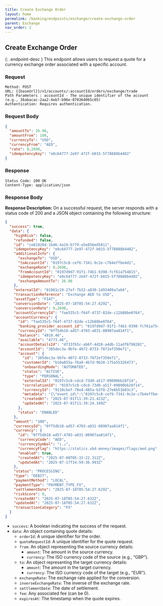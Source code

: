 ```yaml
---
title: Create Exchange Order
layout: home
permalink: /banking/endpoints/exchange/create-exchange-order
parent: Exchange
nav_order: 2
---
```


## Create Exchange Order

{: .endpoint-desc }
This endpoint allows users to request a quote for a currency exchange order associated with a specific account.

### Request

```
Method: POST
URL: {{baseUrl}}/v1/accounts/:accountId/orders/exchange/trade
Path Parameters : accountId - The unique identifier of the account (e.g., 36abacac-2aa2-4eb7-b96e-870364065c05)
Authentication: Requires authentication.
```

### Request Body

```json
{
  "amountTo": 26.98,
  "amountFrom": 100,
  "currencyTo": "USD",
  "currencyFrom": "AED",
  "rate": 0.2698,
  "idempotencyKey": "e8c64777-2e97-472f-b015-5f78888b4402"
}
```

### Response

```
Status Code: 200 OK
Content-Type: application/json
```

### Response Body

**Response Description:** On a successful request, the server responds with a status code of 200 and a JSON object containing the following structure:

```json
{
  "success": true,
  "data": {
    "highRisk": false,
    "refunded": false,
    "id": "ce81820d-1b46-4a19-b779-a5e856ed5811",
    "idempotencyKey": "e8c64777-2e97-472f-b015-5f78888b4402",
    "additionalInfo": {
      "exchangeTo": "USD",
      "toAccountId": "0197c5c8-cef6-7341-9c2e-c7b4effbe4d1",
      "exchangeRate": 0.2698,
      "fromAccountId": "0197d9d7-91f1-74b1-9398-fcf61a754815",
      "idempotencyKey": "e8c64777-2e97-472f-b015-5f78888b4402",
      "exchangeAmountTo": 26.98
    },
    "externalId": "01981c19-27ef-7b32-a830-1d93409a7a64",
    "transactionReference": "Exchange AED to USD",
    "assetType": "FIAT",
    "conversionDate": "2025-07-18T05:54:27.629Z",
    "conversionRate": 0.2698,
    "accountCurrencyId": "fae535c5-f64f-4737-82de-c12b88be0764",
    "accountCurrency": {
      "id": "fae535c5-f64f-4737-82de-c12b88be0764",
      "banking_provider_account_id": "0197d9d7-91f1-74b1-9398-fcf61a754815",
      "currencyId": "0ff5db18-ad57-4703-a031-08907aa814f1",
      "balance": "4910.46",
      "available": "4773.46",
      "accountDetailsId": "df33fb5c-ab6f-4d28-a4db-11adf6798202",
      "accountId": "385dec3a-9bfe-4072-8733-7872ef350e71",
      "account": {
        "id": "385dec3a-9bfe-4072-8733-7872ef350e71",
        "customerId": "b10a855a-76a9-4b7d-9628-175a55326473",
        "onboardingMode": "AUTOMATED",
        "status": "ACTIVE",
        "type": "PERSONAL",
        "externalId": "0197c5c8-cdcd-73d0-a517-09090bb28f14",
        "correlationId": "0197c5c8-cdcd-73d0-a517-09090bb28f14",
        "currencyId": "9110cbef-78e4-485a-b3f8-27e6b51b83c3",
        "metadata": "{\"event_id\":\"0197c5c8-cef6-7341-9c2e-c7b4effbe4d1\",\"event_version\":1,\"account_name\":\"Suzuki USD\",\"currency\":\"USD\",\"account_type\":\"virtual\",\"customer_id\":\"0197c5c8-cdcd-73d0-a517-09090bb28f14\"}",
        "createdAt": "2025-07-01T11:39:21.423Z",
        "updatedAt": "2025-07-01T11:39:24.349Z"
      },
      "status": "ENABLED"
    },
    "amount": "100",
    "currencyId": "0ff5db18-ad57-4703-a031-08907aa814f1",
    "currency": {
      "id": "0ff5db18-ad57-4703-a031-08907aa814f1",
      "currencyCode": "AED",
      "currencySymbol": "د.إ",
      "currencyFlag": "https://statics.xbd.money/images/flags/aed.png",
      "enabled": true,
      "createdAt": "2025-07-08T05:15:22.312Z",
      "updatedAt": "2025-07-17T14:59:36.993Z"
    },
    "status": "PROCESSING",
    "type": "DEBIT",
    "paymentMethod": "LOCAL",
    "paymentType": "PAYMENT_TYPE_FX",
    "settlementDate": "2025-07-18T05:54:27.629Z",
    "riskScore": 0,
    "createdAt": "2025-07-18T05:54:27.632Z",
    "updatedAt": "2025-07-18T05:54:27.632Z",
    "transactionCategory": "FX"
  }
}
```

- `success`: A boolean indicating the success of the request.
- `data`: An object containing quote details:
  - `orderId`: A unique identifier for the order.
  - `quoteRequestId`: A unique identifier for the quote request.
  - `from`: An object representing the source currency details:
    - `amount`: The amount in the source currency.
    - `currency`: The ISO currency code of the source (e.g., “GBP”).
  - `to`: An object representing the target currency details:
    - `amount`: The amount in the target currency.
    - `currency`: The ISO currency code of the target (e.g., “EUR”).
  - `exchangeRate`: The exchange rate applied for the conversion.
  - `inverseExchangeRate`: The inverse of the exchange rate.
  - `settlementDate`: The date of settlement.
  - `fee`: Any associated fee (can be 0).
  - `expiresAt`: The timestamp when the quote expires.
